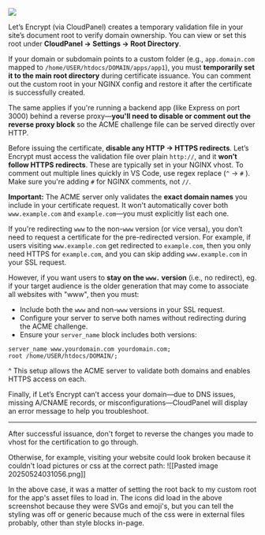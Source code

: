
![](U0LxTcK.png)

Let’s Encrypt (via CloudPanel) creates a temporary validation file in your site’s document root to verify domain ownership. You can view or set this root under **CloudPanel → Settings → Root Directory**.

If your domain or subdomain points to a custom folder (e.g., `app.domain.com` mapped to `/home/USER/htdocs/DOMAIN/apps/app1`), you must **temporarily set it to the main root directory** during certificate issuance. You can comment out the custom root in your NGINX config and restore it after the certificate is successfully created.

The same applies if you're running a backend app (like Express on port 3000) behind a reverse proxy—**you'll need to disable or comment out the reverse proxy block** so the ACME challenge file can be served directly over HTTP.

Before issuing the certificate, **disable any HTTP → HTTPS redirects**. Let’s Encrypt must access the validation file over plain `http://`, and it **won’t follow HTTPS redirects**. These are typically set in your NGINX vhost. To comment out multiple lines quickly in VS Code, use regex replace (`^` → `#` ). Make sure you're adding `#` for NGINX comments, not `//`.

**Important:** The ACME server only validates the **exact domain names** you include in your certificate request. It won't automatically cover both `www.example.com` and `example.com`—you must explicitly list each one.

If you're redirecting `www` to the non-`www` version (or vice versa), you don’t need to request a certificate for the pre-redirected version. For example, if users visiting `www.example.com` get redirected to `example.com`, then you only need HTTPS for `example.com`, and you can skip adding `www.example.com` in your SSL request.

However, if you want users to **stay on the `www.` version** (i.e., no redirect), eg. if your target audience is the older generation that may come to associate all websites with "www", then you must:
- Include both the `www` and non-`www` versions in your SSL request.
- Configure your server to serve both names without redirecting during the ACME challenge.   
- Ensure your `server_name` block includes both versions:

```nginx
server_name www.yourdomain.com yourdomain.com;
root /home/USER/htdocs/DOMAIN/;
```
^ This setup allows the ACME server to validate both domains and enables HTTPS access on each.

Finally, if Let’s Encrypt can’t access your domain—due to DNS issues, missing A/CNAME records, or misconfigurations—CloudPanel will display an error message to help you troubleshoot.

---

After successful issuance, don't forget to reverse the changes you made to vhost for the certification to go through.

Otherwise, for example, visiting your website could look broken because it couldn't load pictures or css at the correct path:
![[Pasted image 20250524031056.png]]

In the above case, it was a matter of setting the root back to my custom root for the app's asset files to load in. The icons did load in the above screenshot because they were SVGs and emoji's, but you can tell the styling was off or generic because much of the css were in external files probably, other than style blocks in-page.